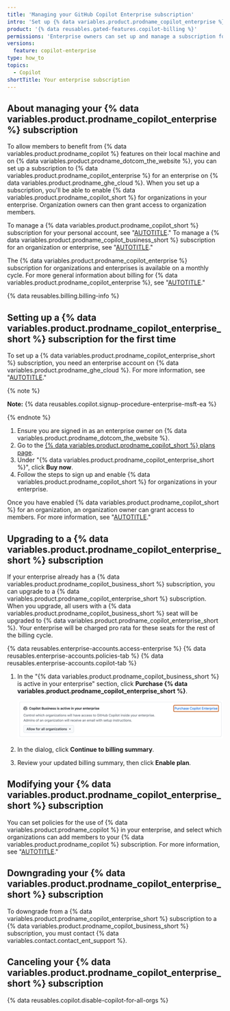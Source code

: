 ```yaml
---
title: 'Managing your GitHub Copilot Enterprise subscription'
intro: 'Set up {% data variables.product.prodname_copilot_enterprise %} for your enterprise account and manage your subscription.'
product: '{% data reusables.gated-features.copilot-billing %}'
permissions: 'Enterprise owners can set up and manage a subscription for {% data variables.product.prodname_copilot_enterprise %}.'
versions:
  feature: copilot-enterprise
type: how_to
topics:
  - Copilot
shortTitle: Your enterprise subscription
---
```


## About managing your {% data variables.product.prodname_copilot_enterprise %} subscription

To allow members to benefit from {% data variables.product.prodname_copilot %} features on their local machine and on {% data variables.product.prodname_dotcom_the_website %}, you can set up a subscription to {% data variables.product.prodname_copilot_enterprise %} for an enterprise on {% data variables.product.prodname_ghe_cloud %}. When you set up a subscription, you'll be able to enable {% data variables.product.prodname_copilot_short %} for organizations in your enterprise. Organization owners can then grant access to organization members.

To manage a {% data variables.product.prodname_copilot_short %} subscription for your personal account, see "[AUTOTITLE](/billing/managing-billing-for-github-copilot/managing-your-github-copilot-individual-subscription)." To manage a {% data variables.product.prodname_copilot_business_short %} subscription for an organization or enterprise, see "[AUTOTITLE](/billing/managing-billing-for-github-copilot/managing-your-github-copilot-business-subscription)."

The {% data variables.product.prodname_copilot_enterprise %} subscription for organizations and enterprises is available on a monthly cycle. For more general information about billing for {% data variables.product.prodname_copilot_enterprise %}, see "[AUTOTITLE](/billing/managing-billing-for-github-copilot/about-billing-for-github-copilot#about-billing-for-github-copilot-business-and-github-copilot-enterprise)."

{% data reusables.billing.billing-info %}

## Setting up a {% data variables.product.prodname_copilot_enterprise_short %} subscription for the first time

To set up a {% data variables.product.prodname_copilot_enterprise_short %} subscription, you need an enterprise account on {% data variables.product.prodname_ghe_cloud %}. For more information, see "[AUTOTITLE](/admin/managing-your-enterprise-account/creating-an-enterprise-account)."

{% note %}

**Note:** {% data reusables.copilot.signup-procedure-enterprise-msft-ea %}

{% endnote %}

1. Ensure you are signed in as an enterprise owner on {% data variables.product.prodname_dotcom_the_website %}.
1. Go to the [{% data variables.product.prodname_copilot_short %} plans page](https://github.com/features/copilot/plans).
1. Under "{% data variables.product.prodname_copilot_enterprise_short %}", click **Buy now**.
1. Follow the steps to sign up and enable {% data variables.product.prodname_copilot_short %} for organizations in your enterprise.

Once you have enabled {% data variables.product.prodname_copilot_short %} for an organization, an organization owner can grant access to members. For more information, see "[AUTOTITLE](/copilot/managing-github-copilot-in-your-organization/managing-access-for-copilot-business-in-your-organization)."

## Upgrading to a {% data variables.product.prodname_copilot_enterprise_short %} subscription

If your enterprise already has a {% data variables.product.prodname_copilot_business_short %} subscription, you can upgrade to a {% data variables.product.prodname_copilot_enterprise_short %} subscription. When you upgrade, all users with a {% data variables.product.prodname_copilot_business_short %} seat will be upgraded to {% data variables.product.prodname_copilot_enterprise_short %}. Your enterprise will be charged pro rata for these seats for the rest of the billing cycle.

{% data reusables.enterprise-accounts.access-enterprise %}
{% data reusables.enterprise-accounts.policies-tab %}
{% data reusables.enterprise-accounts.copilot-tab %}
1. In the "{% data variables.product.prodname_copilot_business_short %} is active in your enterprise" section, click **Purchase {% data variables.product.prodname_copilot_enterprise_short %}**.

   ![Screenshot of the Copilot "access management" page. A link, labeled "Purchase {% data variables.product.prodname_copilot_enterprise_short %}", is highlighted with an orange outline.](/assets/images/help/copilot/purchase-copilot-enterprise.png)

1. In the dialog, click **Continue to billing summary**.
1. Review your updated billing summary, then click **Enable plan**.

## Modifying your {% data variables.product.prodname_copilot_enterprise_short %} subscription

You can set policies for the use of {% data variables.product.prodname_copilot %} in your enterprise, and select which organizations can add members to your {% data variables.product.prodname_copilot %} subscription. For more information, see "[AUTOTITLE](/admin/policies/enforcing-policies-for-your-enterprise/enforcing-policies-for-github-copilot-in-your-enterprise)."

## Downgrading your {% data variables.product.prodname_copilot_enterprise_short %} subscription

To downgrade from a {% data variables.product.prodname_copilot_enterprise_short %} subscription to a {% data variables.product.prodname_copilot_business_short %} subscription, you must contact {% data variables.contact.contact_ent_support %}.

## Canceling your {% data variables.product.prodname_copilot_enterprise_short %} subscription

{% data reusables.copilot.disable-copilot-for-all-orgs %}
